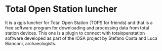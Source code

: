 # Total Open Station luncher
 It is a qgis luncher for Total Open Station (TOPS for friends) and that is a free software program for downloading and processing data from total station devices. This one is a plugin to connect with totalopenstation software developed as part of the IOSA project by Stefano Costa and Luca Bianconi, archaeologists.
